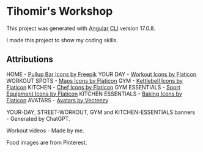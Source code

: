 # Tihomir's Workshop

This project was generated with [Angular CLI](https://github.com/angular/angular-cli) version 17.0.8.

I made this project to show my coding skills.

## Attributions

HOME - [Pullup Bar Icons by Freepik](https://www.freepik.com/icon/pull-up-bar_7922226#fromView=keyword&page=1&position=72&uuid=2989e5f8-f84e-4cc2-b337-829fdc4f7fc8)
YOUR DAY - [Workout Icons by Flaticon](https://www.flaticon.com/free-icons/workout)
WORKOUT SPOTS - [Maps Icons by Flaticon](https://www.flaticon.com/free-icons/maps)
GYM - [Kettlebell Icons by Flaticon](https://www.flaticon.com/free-icons/kettlebell)
KITCHEN - [Chef Icons by Flaticon](https://www.flaticon.com/free-icons/chef)
GYM ESSENTIALS - [Sport Equipment Icons by Flaticon](https://www.flaticon.com/free-icons/sport-equipment)
KITCHEN ESSENTIALS - [Baking Icons by Flaticon](https://www.flaticon.com/free-icons/baking)
AVATARS - [Avatars by Vecteezy](https://www.vecteezy.com/free-vector/avatar)

YOUR-DAY, STREET-WORKOUT, GYM and KITCHEN-ESSENTIALS banners - Generated by ChatGPT.

Workout videos - Made by me.

Food images are from Pinterest.
